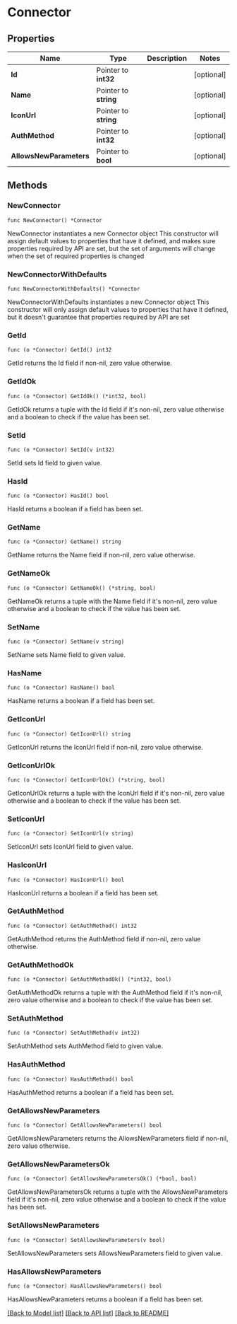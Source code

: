 # Connector

## Properties

Name | Type | Description | Notes
------------ | ------------- | ------------- | -------------
**Id** | Pointer to **int32** |  | [optional] 
**Name** | Pointer to **string** |  | [optional] 
**IconUrl** | Pointer to **string** |  | [optional] 
**AuthMethod** | Pointer to **int32** |  | [optional] 
**AllowsNewParameters** | Pointer to **bool** |  | [optional] 

## Methods

### NewConnector

`func NewConnector() *Connector`

NewConnector instantiates a new Connector object
This constructor will assign default values to properties that have it defined,
and makes sure properties required by API are set, but the set of arguments
will change when the set of required properties is changed

### NewConnectorWithDefaults

`func NewConnectorWithDefaults() *Connector`

NewConnectorWithDefaults instantiates a new Connector object
This constructor will only assign default values to properties that have it defined,
but it doesn't guarantee that properties required by API are set

### GetId

`func (o *Connector) GetId() int32`

GetId returns the Id field if non-nil, zero value otherwise.

### GetIdOk

`func (o *Connector) GetIdOk() (*int32, bool)`

GetIdOk returns a tuple with the Id field if it's non-nil, zero value otherwise
and a boolean to check if the value has been set.

### SetId

`func (o *Connector) SetId(v int32)`

SetId sets Id field to given value.

### HasId

`func (o *Connector) HasId() bool`

HasId returns a boolean if a field has been set.

### GetName

`func (o *Connector) GetName() string`

GetName returns the Name field if non-nil, zero value otherwise.

### GetNameOk

`func (o *Connector) GetNameOk() (*string, bool)`

GetNameOk returns a tuple with the Name field if it's non-nil, zero value otherwise
and a boolean to check if the value has been set.

### SetName

`func (o *Connector) SetName(v string)`

SetName sets Name field to given value.

### HasName

`func (o *Connector) HasName() bool`

HasName returns a boolean if a field has been set.

### GetIconUrl

`func (o *Connector) GetIconUrl() string`

GetIconUrl returns the IconUrl field if non-nil, zero value otherwise.

### GetIconUrlOk

`func (o *Connector) GetIconUrlOk() (*string, bool)`

GetIconUrlOk returns a tuple with the IconUrl field if it's non-nil, zero value otherwise
and a boolean to check if the value has been set.

### SetIconUrl

`func (o *Connector) SetIconUrl(v string)`

SetIconUrl sets IconUrl field to given value.

### HasIconUrl

`func (o *Connector) HasIconUrl() bool`

HasIconUrl returns a boolean if a field has been set.

### GetAuthMethod

`func (o *Connector) GetAuthMethod() int32`

GetAuthMethod returns the AuthMethod field if non-nil, zero value otherwise.

### GetAuthMethodOk

`func (o *Connector) GetAuthMethodOk() (*int32, bool)`

GetAuthMethodOk returns a tuple with the AuthMethod field if it's non-nil, zero value otherwise
and a boolean to check if the value has been set.

### SetAuthMethod

`func (o *Connector) SetAuthMethod(v int32)`

SetAuthMethod sets AuthMethod field to given value.

### HasAuthMethod

`func (o *Connector) HasAuthMethod() bool`

HasAuthMethod returns a boolean if a field has been set.

### GetAllowsNewParameters

`func (o *Connector) GetAllowsNewParameters() bool`

GetAllowsNewParameters returns the AllowsNewParameters field if non-nil, zero value otherwise.

### GetAllowsNewParametersOk

`func (o *Connector) GetAllowsNewParametersOk() (*bool, bool)`

GetAllowsNewParametersOk returns a tuple with the AllowsNewParameters field if it's non-nil, zero value otherwise
and a boolean to check if the value has been set.

### SetAllowsNewParameters

`func (o *Connector) SetAllowsNewParameters(v bool)`

SetAllowsNewParameters sets AllowsNewParameters field to given value.

### HasAllowsNewParameters

`func (o *Connector) HasAllowsNewParameters() bool`

HasAllowsNewParameters returns a boolean if a field has been set.


[[Back to Model list]](../README.md#documentation-for-models) [[Back to API list]](../README.md#documentation-for-api-endpoints) [[Back to README]](../README.md)


